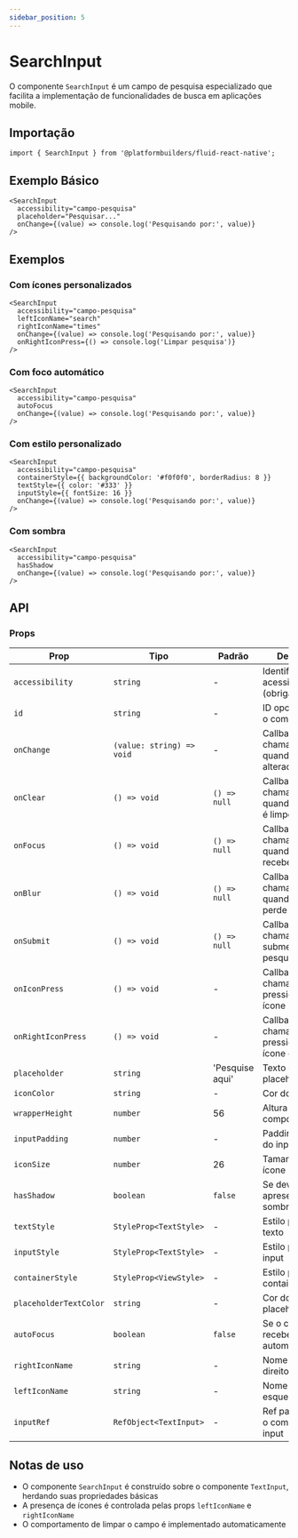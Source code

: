 ```yaml
---
sidebar_position: 5
---
```


# SearchInput

O componente `SearchInput` é um campo de pesquisa especializado que facilita a implementação de funcionalidades de busca em aplicações mobile.

## Importação

```tsx
import { SearchInput } from '@platformbuilders/fluid-react-native';
```

## Exemplo Básico

```tsx
<SearchInput
  accessibility="campo-pesquisa"
  placeholder="Pesquisar..."
  onChange={(value) => console.log('Pesquisando por:', value)}
/>
```

## Exemplos

### Com ícones personalizados

```tsx
<SearchInput
  accessibility="campo-pesquisa"
  leftIconName="search"
  rightIconName="times"
  onChange={(value) => console.log('Pesquisando por:', value)}
  onRightIconPress={() => console.log('Limpar pesquisa')}
/>
```

### Com foco automático

```tsx
<SearchInput
  accessibility="campo-pesquisa"
  autoFocus
  onChange={(value) => console.log('Pesquisando por:', value)}
/>
```

### Com estilo personalizado

```tsx
<SearchInput
  accessibility="campo-pesquisa"
  containerStyle={{ backgroundColor: '#f0f0f0', borderRadius: 8 }}
  textStyle={{ color: '#333' }}
  inputStyle={{ fontSize: 16 }}
  onChange={(value) => console.log('Pesquisando por:', value)}
/>
```

### Com sombra

```tsx
<SearchInput
  accessibility="campo-pesquisa"
  hasShadow
  onChange={(value) => console.log('Pesquisando por:', value)}
/>
```

## API

### Props

| Prop | Tipo | Padrão | Descrição |
|------|------|--------|-----------|
| `accessibility` | `string` | - | Identificador de acessibilidade (obrigatório) |
| `id` | `string` | - | ID opcional para o componente |
| `onChange` | `(value: string) => void` | - | Callback chamado quando o texto é alterado |
| `onClear` | `() => void` | `() => null` | Callback chamado quando o campo é limpo |
| `onFocus` | `() => void` | `() => null` | Callback chamado quando o campo recebe foco |
| `onBlur` | `() => void` | `() => null` | Callback chamado quando o campo perde foco |
| `onSubmit` | `() => void` | `() => null` | Callback chamado ao submeter a pesquisa |
| `onIconPress` | `() => void` | - | Callback chamado ao pressionar o ícone principal |
| `onRightIconPress` | `() => void` | - | Callback chamado ao pressionar o ícone direito |
| `placeholder` | `string` | 'Pesquise aqui' | Texto de placeholder |
| `iconColor` | `string` | - | Cor do ícone |
| `wrapperHeight` | `number` | 56 | Altura do componente |
| `inputPadding` | `number` | - | Padding interno do input |
| `iconSize` | `number` | 26 | Tamanho do ícone |
| `hasShadow` | `boolean` | `false` | Se deve apresentar sombra |
| `textStyle` | `StyleProp<TextStyle>` | - | Estilo para o texto |
| `inputStyle` | `StyleProp<TextStyle>` | - | Estilo para o input |
| `containerStyle` | `StyleProp<ViewStyle>` | - | Estilo para o container |
| `placeholderTextColor` | `string` | - | Cor do texto de placeholder |
| `autoFocus` | `boolean` | `false` | Se o campo deve receber foco automaticamente |
| `rightIconName` | `string` | - | Nome do ícone direito |
| `leftIconName` | `string` | - | Nome do ícone esquerdo |
| `inputRef` | `RefObject<TextInput>` | - | Ref para acessar o componente input |

## Notas de uso

- O componente `SearchInput` é construído sobre o componente `TextInput`, herdando suas propriedades básicas
- A presença de ícones é controlada pelas props `leftIconName` e `rightIconName`
- O comportamento de limpar o campo é implementado automaticamente 